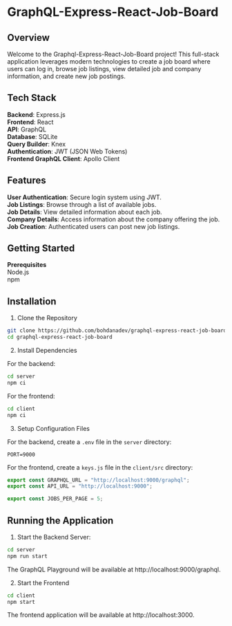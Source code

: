 # GraphQL-Express-React-Job-Board

## Overview

Welcome to the Graphql-Express-React-Job-Board project! This full-stack application leverages modern technologies to create a job board where users can log in, browse job listings, view detailed job and company information, and create new job postings.

## Tech Stack

**Backend**: Express.js  
**Frontend**: React  
**API**: GraphQL  
**Database**: SQLite  
**Query Builder**: Knex  
**Authentication**: JWT (JSON Web Tokens)  
**Frontend GraphQL Client**: Apollo Client

## Features

**User Authentication**: Secure login system using JWT.  
**Job Listings**: Browse through a list of available jobs.  
**Job Details**: View detailed information about each job.  
**Company Details**: Access information about the company offering the job.  
**Job Creation**: Authenticated users can post new job listings.

## Getting Started

**Prerequisites**  
Node.js  
npm

## Installation

1. Clone the Repository

```bash
git clone https://github.com/bohdanadev/graphql-express-react-job-board.git
cd graphql-express-react-job-board
```

2. Install Dependencies

For the backend:

```bash
cd server
npm ci
```

For the frontend:

```bash
cd client
npm ci
```

3. Setup Configuration Files

For the backend, create a `.env` file in the `server` directory:

```.env
PORT=9000
```

For the frontend, create a `keys.js` file in the `client/src` directory:

```keys.js
export const GRAPHQL_URL = "http://localhost:9000/graphql";
export const API_URL = "http://localhost:9000";

export const JOBS_PER_PAGE = 5;
```

## Running the Application

1. Start the Backend Server:

```bash
cd server
npm run start
```

The GraphQL Playground will be available at http://localhost:9000/graphql.

2. Start the Frontend

```bash
cd client
npm start
```

The frontend application will be available at http://localhost:3000.
